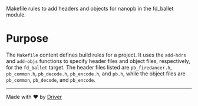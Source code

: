 <!--------------------------------------------------------------------------------->
<!-- IMPORTANT: This file is auto-generated by Driver (https://driver.ai). -------->
<!-- Manual edits may be overwritten on future commits. --------------------------->
<!--------------------------------------------------------------------------------->

Makefile rules to add headers and objects for nanopb in the fd_ballet module.

# Purpose
The `Makefile` content defines build rules for a project. It uses the `add-hdrs` and `add-objs` functions to specify header files and object files, respectively, for the `fd_ballet` target. The header files listed are `pb_firedancer.h`, `pb_common.h`, `pb_decode.h`, `pb_encode.h`, and `pb.h`, while the object files are `pb_common`, `pb_decode`, and `pb_encode`.

---
Made with ❤️ by [Driver](https://www.driver.ai/)